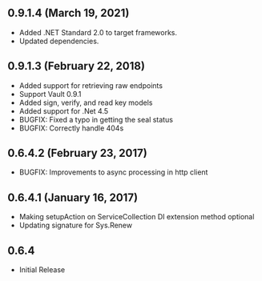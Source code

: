 
## 0.9.1.4 (March 19, 2021)

* Added .NET Standard 2.0 to target frameworks.
* Updated dependencies.

## 0.9.1.3 (February 22, 2018)

* Added support for retrieving raw endpoints
* Support Vault 0.9.1
* Added sign, verify, and read key models
* Added support for .Net 4.5
* BUGFIX: Fixed a typo in getting the seal status
* BUGFIX: Correctly handle 404s

## 0.6.4.2 (February 23, 2017)

* BUGFIX: Improvements to async processing in http client 

## 0.6.4.1 (January 16, 2017)

* Making setupAction on ServiceCollection DI extension method optional
* Updating signature for Sys.Renew

## 0.6.4

* Initial Release
